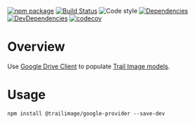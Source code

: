 [![npm package](https://img.shields.io/npm/v/@trailimage/google-provider.svg)](https://www.npmjs.org/package/@trailimage/google-provider)
[![Build Status](https://travis-ci.org/trailimage/google-provider.svg?branch=master)](https://travis-ci.org/trailimage/google-provider)
![Code style](https://img.shields.io/badge/code_style-prettier-ff69b4.svg)
[![Dependencies](https://img.shields.io/david/trailimage/google-provider.svg)](https://david-dm.org/trailimage/google-provider)
[![DevDependencies](https://img.shields.io/david/dev/trailimage/google-provider.svg)](https://david-dm.org/trailimage/google-provider#info=devDependencies&view=list)
[![codecov](https://codecov.io/gh/trailimage/google-provider/branch/master/graph/badge.svg)](https://codecov.io/gh/trailimage/google-provider)

# Overview

Use [Google Drive Client](https://github.com/toba/google-drive) to populate [Trail Image models](https://github.com/trailimage/models).


# Usage

```
npm install @trailimage/google-provider --save-dev
```
